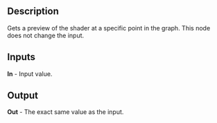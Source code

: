 ## Description
Gets a preview of the shader at a specific point in the graph. This node does not change the input.

## Inputs
**In** - Input value.

## Output
**Out** - The exact same value as the input.